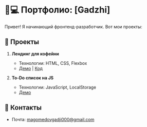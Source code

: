 # 👨💻 Портфолио: [Gadzhi]  

Привет! Я начинающий фронтенд-разработчик. Вот мои проекты:  

## 🚀 Проекты  
1. **Лендинг для кофейни**  
   - Технологии: HTML, CSS, Flexbox  
   - [Демо](https://gadzhi27.github.io/my-project-portfolio/) | [Код](/coffee-landing)  

2. **To-Do список на JS**  
   - Технологии: JavaScript, LocalStorage  
   - [Демо](https://gadzhi27.github.io/todo-app)  

## 📌 Контакты  
 
- Почта: magomedovgadji000@gmail.com  
